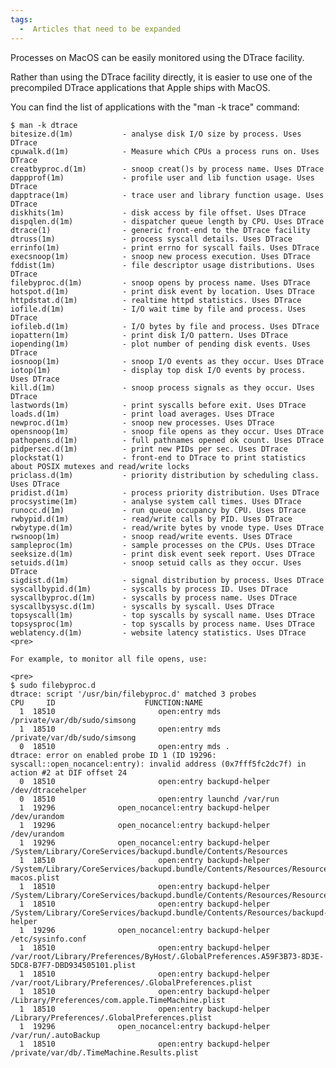 ```yaml
---
tags:
  -  Articles that need to be expanded 
---
```

Processes on MacOS can be easily monitored using the DTrace facility.

Rather than using the DTrace facility directly, it is easier to use one
of the precompiled DTrace applications that Apple ships with MacOS.

You can find the list of applications with the "man -k trace" command:

    $ man -k dtrace
    bitesize.d(1m)           - analyse disk I/O size by process. Uses DTrace
    cpuwalk.d(1m)            - Measure which CPUs a process runs on. Uses DTrace
    creatbyproc.d(1m)        - snoop creat()s by process name. Uses DTrace
    dappprof(1m)             - profile user and lib function usage. Uses DTrace
    dapptrace(1m)            - trace user and library function usage. Uses DTrace
    diskhits(1m)             - disk access by file offset. Uses DTrace
    dispqlen.d(1m)           - dispatcher queue length by CPU. Uses DTrace
    dtrace(1)                - generic front-end to the DTrace facility
    dtruss(1m)               - process syscall details. Uses DTrace
    errinfo(1m)              - print errno for syscall fails. Uses DTrace
    execsnoop(1m)            - snoop new process execution. Uses DTrace
    fddist(1m)               - file descriptor usage distributions. Uses DTrace
    filebyproc.d(1m)         - snoop opens by process name. Uses DTrace
    hotspot.d(1m)            - print disk event by location. Uses DTrace
    httpdstat.d(1m)          - realtime httpd statistics. Uses DTrace
    iofile.d(1m)             - I/O wait time by file and process. Uses DTrace
    iofileb.d(1m)            - I/O bytes by file and process. Uses DTrace
    iopattern(1m)            - print disk I/O pattern. Uses DTrace
    iopending(1m)            - plot number of pending disk events. Uses DTrace
    iosnoop(1m)              - snoop I/O events as they occur. Uses DTrace
    iotop(1m)                - display top disk I/O events by process. Uses DTrace
    kill.d(1m)               - snoop process signals as they occur. Uses DTrace
    lastwords(1m)            - print syscalls before exit. Uses DTrace
    loads.d(1m)              - print load averages. Uses DTrace
    newproc.d(1m)            - snoop new processes. Uses DTrace
    opensnoop(1m)            - snoop file opens as they occur. Uses DTrace
    pathopens.d(1m)          - full pathnames opened ok count. Uses DTrace
    pidpersec.d(1m)          - print new PIDs per sec. Uses DTrace
    plockstat(1)             - front-end to DTrace to print statistics about POSIX mutexes and read/write locks
    priclass.d(1m)           - priority distribution by scheduling class. Uses DTrace
    pridist.d(1m)            - process priority distribution. Uses DTrace
    procsystime(1m)          - analyse system call times. Uses DTrace
    runocc.d(1m)             - run queue occupancy by CPU. Uses DTrace
    rwbypid.d(1m)            - read/write calls by PID. Uses DTrace
    rwbytype.d(1m)           - read/write bytes by vnode type. Uses DTrace
    rwsnoop(1m)              - snoop read/write events. Uses DTrace
    sampleproc(1m)           - sample processes on the CPUs. Uses DTrace
    seeksize.d(1m)           - print disk event seek report. Uses DTrace
    setuids.d(1m)            - snoop setuid calls as they occur. Uses DTrace
    sigdist.d(1m)            - signal distribution by process. Uses DTrace
    syscallbypid.d(1m)       - syscalls by process ID. Uses DTrace
    syscallbyproc.d(1m)      - syscalls by process name. Uses DTrace
    syscallbysysc.d(1m)      - syscalls by syscall. Uses DTrace
    topsyscall(1m)           - top syscalls by syscall name. Uses DTrace
    topsysproc(1m)           - top syscalls by process name. Uses DTrace
    weblatency.d(1m)         - website latency statistics. Uses DTrace
    <pre>

    For example, to monitor all file opens, use:

    <pre>
    $ sudo filebyproc.d
    dtrace: script '/usr/bin/filebyproc.d' matched 3 probes
    CPU     ID                    FUNCTION:NAME
      1  18510                       open:entry mds /private/var/db/sudo/simsong
      1  18510                       open:entry mds /private/var/db/sudo/simsong
      0  18510                       open:entry mds .
    dtrace: error on enabled probe ID 1 (ID 19296: syscall::open_nocancel:entry): invalid address (0x7fff5fc2dc7f) in action #2 at DIF offset 24
      0  18510                       open:entry backupd-helper /dev/dtracehelper
      0  18510                       open:entry launchd /var/run
      1  19296              open_nocancel:entry backupd-helper /dev/urandom
      1  19296              open_nocancel:entry backupd-helper /dev/urandom
      1  19296              open_nocancel:entry backupd-helper /System/Library/CoreServices/backupd.bundle/Contents/Resources
      1  18510                       open:entry backupd-helper /System/Library/CoreServices/backupd.bundle/Contents/Resources/Resources/Info-macos.plist
      1  18510                       open:entry backupd-helper /System/Library/CoreServices/backupd.bundle/Contents/Resources/Resources/Info.plist
      1  18510                       open:entry backupd-helper /System/Library/CoreServices/backupd.bundle/Contents/Resources/backupd-helper
      1  19296              open_nocancel:entry backupd-helper /etc/sysinfo.conf
      1  18510                       open:entry backupd-helper /var/root/Library/Preferences/ByHost/.GlobalPreferences.A59F3B73-8D3E-5DC8-B7F7-DBD934505101.plist
      1  18510                       open:entry backupd-helper /var/root/Library/Preferences/.GlobalPreferences.plist
      1  18510                       open:entry backupd-helper /Library/Preferences/com.apple.TimeMachine.plist
      1  18510                       open:entry backupd-helper /Library/Preferences/.GlobalPreferences.plist
      1  19296              open_nocancel:entry backupd-helper /var/run/.autoBackup
      1  18510                       open:entry backupd-helper /private/var/db/.TimeMachine.Results.plist